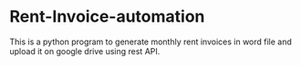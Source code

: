 # Rent-Invoice-automation
This is a python program to generate monthly rent invoices in word file and upload it on google drive using rest API.
